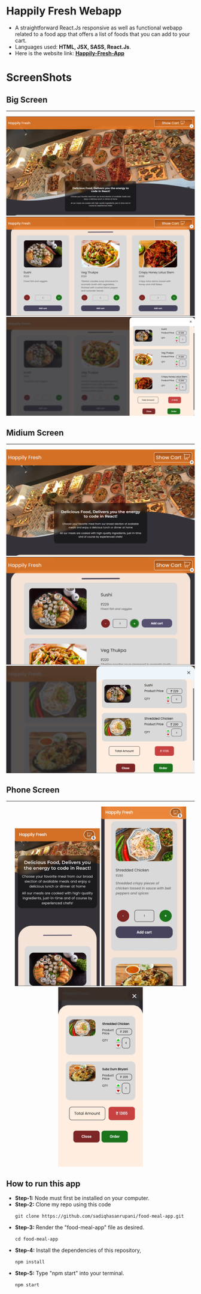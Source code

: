 # Happily Fresh Webapp

- A straightforward React.Js responsive as well as functional webapp related to a food app that offers a list of foods that you can add to your cart.
- Languages used: **HTML, JSX, SASS, React.Js**.
- Here is the website link: **[Happily-Fresh-App](https://sadiqhasanrupani.github.io/food-meal-app/)**

# ScreenShots

## Big Screen

---

![BigScreenHero](README/assets/hero_big.png)
![BigScreenItems](README/assets/items_big.png)
![BigScreenCart](README/assets/cart_big.png)

## Midium Screen

---

![MidiumScreenHero](README/assets/hero_laptop.png)
![MidiumScreenItems](README/assets/items_laptop.png)
![MidiumScreenCart](README/assets/cart_laptop.png)

## Phone Screen

---

<div align="center">
  <img src="./README/assets/hero_phone.jpg" width=45%>
  <img src="./README/assets/items_phone.jpg" width=45%>
  <img src="./README/assets/cart_phone.jpg" width=45%>
</div>

## How to run this app

- **Step-1:** Node must first be installed on your computer.
- **Step-2:** Clone my repo using this code
  ```
  git clone https://github.com/sadiqhasanrupani/food-meal-app.git
  ```
- **Step-3:** Render the "food-meal-app" file as desired.
  ```
  cd food-meal-app
  ```
- **Step-4:** Install the dependencies of this repository,
  ```
  npm install
  ```
- **Step-5:** Type "npm start" into your terminal.
  ```
  npm start
  ```
